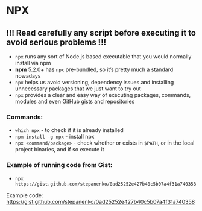 
# NPX

## !!! Read carefully any script before executing it to avoid serious problems !!!

- `npx` runs any sort of Node.js based executable that you would normally install via npm 
- **npm** 5.2.0+ has `npx` pre-bundled, so it’s pretty much a standard nowadays
- `npx` helps us avoid versioning, dependency issues and installing unnecessary packages that we just want to try out
- `npx` provides a clear and easy way of executing packages, commands, modules and even GitHub gists and repositories

### Commands:

- `which npx` - to check if it is already installed
- `npm install -g npx` - install npx
- `npx <command/package>` - check whether <command> or <package> exists in `$PATH`, or in the local project binaries, and if so execute it

### Example of running code from Gist:

- `npx https://gist.github.com/stepanenko/0ad25252e427b40c5b07a4f31a740358`

Example code: https://gist.github.com/stepanenko/0ad25252e427b40c5b07a4f31a740358
  
